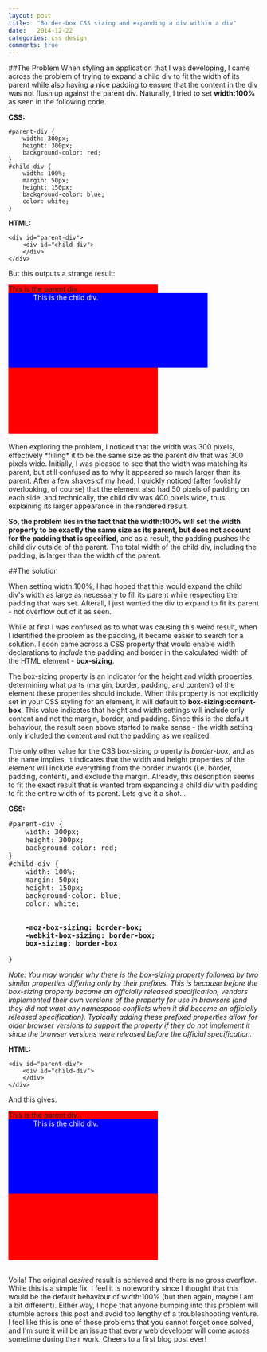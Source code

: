 ```yaml
---
layout: post
title:  "Border-box CSS sizing and expanding a div within a div"
date:   2014-12-22
categories: css design
comments: true
---
```


<style>
    #parent-div {
        width: 300px;
        height: 300px;
        background-color: red;
    }
    #child-div {
        width: 100%;
        padding: 0px 50px;
        height: 150px;
        background-color: blue;
        color: white;
    }

    #child-div-bb {
        width: 100%;
        padding: 0px 50px;
        height: 150px;
        background-color: blue;
        color: white;
        box-sizing: border-box;
        -moz-box-sizing: border-box;
        -webkit-box-sizing: border-box;
    }
</style>

##The Problem
When styling an application that I was developing, I came across the problem of trying to expand a child div to fit the
width of its parent while also having a nice padding to ensure that the content in the div was not flush up against the
parent div. Naturally, I tried to set **width:100%** as seen in the following code.


**CSS:**

    #parent-div {
        width: 300px;
        height: 300px;
        background-color: red;
    }
    #child-div {
        width: 100%;
        margin: 50px;
        height: 150px;
        background-color: blue;
        color: white;
    }


**HTML:**

    <div id="parent-div">
        <div id="child-div">
        </div>
    </div>

But this outputs a strange result:

<div id="parent-div">
    This is the parent div.
    <div id="child-div">
        This is the child div.
    </div>
</div>
<br>
When exploring the problem, I noticed that the width was 300 pixels, effectively *filling* it to be the same size as the
parent div that was 300 pixels wide. Initially, I was pleased to see that the width was matching its parent, but still
confused as to why it appeared so much larger than its parent. After a few shakes of my head, I quickly noticed
(after foolishly overlooking, of course) that the element also had 50 pixels of padding on each side, and technically,
the child div was 400 pixels wide, thus explaining its larger appearance in the rendered result.

**So, the problem lies in the fact that the width:100% will set the width property to be exactly the same size as its
parent, but does not account for the padding that is specified**, and as a result, the padding pushes the child div
outside of the parent. The total width of the child div, including the padding, is larger than the width of the parent.

##The solution

When setting width:100%, I had hoped that this would expand the child div's width as large as necessary to fill its parent
while respecting the padding that was set. Afterall, I just wanted the div to expand to fit its parent - not overflow out
of it as seen.

While at first I was confused as to what was causing this weird result, when I identified the problem as the padding, it
became easier to search for a solution. I soon came across a CSS property that would enable width declarations to
*include* the padding and border in the calculated width of the HTML element - **box-sizing**.

The box-sizing property is an indicator for the height and width properties, determining what parts (margin, border,
padding, and content) of the element these properties should include. When this property is not explicitly set in your
CSS styling for an element, it will default to **box-sizing:content-box**. This value indicates that height and width
settings will include only content and not the margin, border, and padding. Since this is the default behaviour, the result
seen above started to make sense - the width setting only included the content and not the padding as we realized.

The only other value for the CSS box-sizing property is *border-box*, and as the name implies, it indicates that the
width and height properties of the element will include everything from the border inwards (i.e. border, padding, content),
and exclude the margin. Already, this description seems to fit the exact result that is wanted from expanding a child
div with padding to fit the entire width of its parent.  Lets give it a shot...


**CSS:**
<pre>
#parent-div {
    width: 300px;
    height: 300px;
    background-color: red;
}
#child-div {
    width: 100%;
    margin: 50px;
    height: 150px;
    background-color: blue;
    color: white;
    <b>

    -moz-box-sizing: border-box;
    -webkit-box-sizing: border-box;
    box-sizing: border-box
    </b>
}
</pre>

*Note: You may wonder why there is the box-sizing property followed by two similar properties differing only by their prefixes. This is
because before the box-sizing property became an officially released specification, vendors implemented their own
versions of the property for use in browsers (and they did not want any namespace conflicts when it did become an officially
released specification). Typically adding these prefixed properties allow for older browser versions
to support the property if they do not implement it since the browser versions were released before the official specification.*

**HTML:**

    <div id="parent-div">
        <div id="child-div">
        </div>
    </div>

And this gives:

<div id="parent-div">
    This is the parent div.
    <div id="child-div-bb">
        This is the child div.
    </div>
</div>
<br>

Voila! The original *desired* result is achieved and there is no gross overflow. While this is a simple fix, I feel it is noteworthy
since I thought that this would be the default behaviour of width:100% (but then again, maybe I am a bit different). Either
way, I hope that anyone bumping into this problem will stumble across this post and avoid too lengthy of a troubleshooting venture.
I feel like this is one of those problems that you cannot forget once solved, and I'm sure it will be an issue that
every web developer will come across sometime during their work. Cheers to a first blog post ever!
